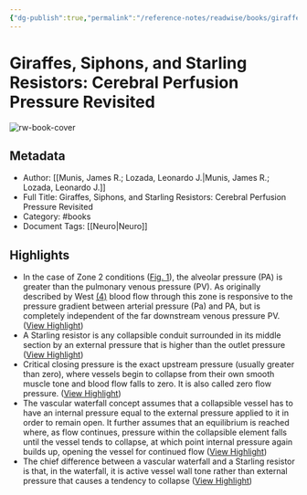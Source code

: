 ```yaml
---
{"dg-publish":true,"permalink":"/reference-notes/readwise/books/giraffes-siphons-and-starling-resistors-cerebral-perfusion-pressure-revisited/"}
---
```


# Giraffes, Siphons, and Starling Resistors: Cerebral Perfusion Pressure Revisited

![rw-book-cover](https://readwise-assets.s3.amazonaws.com/media/reader/parsed_document_assets/39697011/cover-image-cover_Zzb6Ny7.jpg)

## Metadata
- Author: [[Munis, James R.; Lozada, Leonardo J.\|Munis, James R.; Lozada, Leonardo J.]]
- Full Title: Giraffes, Siphons, and Starling Resistors: Cerebral Perfusion Pressure Revisited
- Category: #books
- Document Tags: [[Neuro\|Neuro]]

## Highlights
- In the case of Zone 2 conditions ([Fig. 1](#F1-29)), the alveolar pressure (PA) is greater than the pulmonary venous pressure (PV). As originally described by West [(4)](#R4-29) blood flow through this zone is responsive to the pressure gradient between arterial pressure (Pa) and PA, but is completely independent of the far downstream venous pressure PV. ([View Highlight](https://read.readwise.io/read/01gvbda9rtzdgyzmt3kamtswy0))
- A Starling resistor is any collapsible conduit surrounded in its middle section by an external pressure that is higher than the outlet pressure ([View Highlight](https://read.readwise.io/read/01gvbddze1aajpfsrxyktybjvh))
- Critical closing pressure is the exact upstream pressure (usually greater than zero), where vessels begin to collapse from their own smooth muscle tone and blood flow falls to zero. It is also called zero flow pressure. ([View Highlight](https://read.readwise.io/read/01gvbdf717mbkgrbt9h091kdgk))
- The vascular waterfall concept assumes that a collapsible vessel has to have an internal pressure equal to the external pressure applied to it in order to remain open. It further assumes that an equilibrium is reached where, as flow continues, pressure within the collapsible element falls until the vessel tends to collapse, at which point internal pressure again builds up, opening the vessel for continued flow ([View Highlight](https://read.readwise.io/read/01gvbdj0qn5esmdr9a2sjqhfs2))
- The chief difference between a vascular waterfall and a Starling resistor is that, in the waterfall, it is active vessel wall tone rather than external pressure that causes a tendency to collapse ([View Highlight](https://read.readwise.io/read/01gvbdngfcfmxbfsxwjrwpz3qv))
